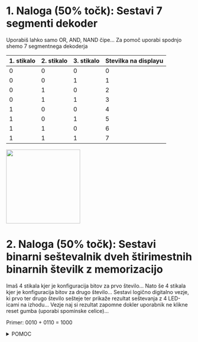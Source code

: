 
# 1. Naloga (50% točk): Sestavi 7 segmenti dekoder

Uporabiš lahko samo OR, AND, NAND čipe...
Za pomoč uporabi spodnjo shemo 7 segmentnega dekoderja

| 1. stikalo | 2. stikalo | 3. stikalo | Stevilka na displayu |
|------------|------------|------------|----------------------|
| 0          | 0          | 0          | 0                    |
| 0          | 0          | 1          | 1                    |
| 0          | 1          | 0          | 2                    |
| 0          | 1          | 1          | 3                    |
| 1          | 0          | 0          | 4                    |
| 1          | 0          | 1          | 5                    |
| 1          | 1          | 0          | 6                    |
| 1          | 1          | 1          | 7                    |

<img height="200" src="https://europe1.discourse-cdn.com/arduino/optimized/4X/e/1/0/e10d2919d6b80e7b6c9cbe58bfc38780a35c59a7_2_500x279.png">

# 2. Naloga (50% točk): Sestavi binarni seštevalnik dveh štirimestnih binarnih številk z memorizacijo

Imaš 4 stikala kjer je konfiguracija bitov za prvo število...
Nato še 4 stikala kjer je konfiguracija bitov za drugo število...
Sestavi logično digitalno vezje, ki prvo ter drugo število sešteje ter prikaže rezultat seštevanja z 4 LED-icami na izhodu...
Vezje naj si rezultat zapomne dokler uporabnik ne klikne reset gumba (uporabi spominske celice)...

Primer: 0010 + 0110 = 1000

<details>
<summary>POMOC</summary>

<img height="300" src="https://brainninjas.ca/wp-content/uploads/2023/12/prank-your-students-3-200x300.jpg">

</details>
